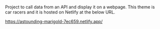 Project to call data from an API and display it on a webpage. This theme is car racers and it is hosted on Netlify at the below URL.

https://astounding-marigold-7ec659.netlify.app/